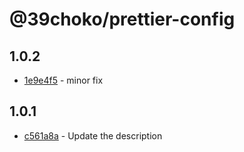 # @39choko/prettier-config

## 1.0.2

- [1e9e4f5](https://github.com/39Choko/shared-configs/commit/1e9e4f5ea5425fc02fd1c9a05c3b403b4141b854) - minor fix

## 1.0.1

- [c561a8a](https://github.com/39Choko/shared-config/commit/c561a8a75aaee8d97d3713c61ab266f0fc6a6e46) - Update the description
